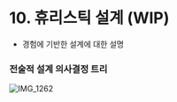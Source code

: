 # 10. 휴리스틱 설계 (WIP)

* 경험에 기반한 설계에 대한 설명
    
 
### 전술적 설계 의사결정 트리   
![IMG_1262](https://user-images.githubusercontent.com/65359423/197798729-b8f4e64c-670e-43b6-b320-b9fc6ce62de8.JPG)
